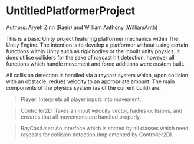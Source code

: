 # UntitledPlatformerProject

Authors: Aryeh Zinn (Raelr) and William Anthony (WilliamAnth)

This is a basic Unity project featuring platformer mechanics within The Unity Engine. The intention is to develop a platformer without using certain functions within Unity such as rigidbodies or the inbuilt unity physics. It does utilise colliders for the sake of raycast hit detection, however all functions which handle movement and force additions were custom built.

All collision detection is handled via a raycast system which, upon collision with an obstacle, redues velocity to an appropriate amount. The main components of the physics system (as of the current build) are:

> Player: Interprets all player inputs into movement.

> Controller2D: Takes an input velocity vector, hadles collisions, and ensures that all movements are handled properly. 

> RayCastUser: An interface which is shared by all classes which need raycasts for collision detection (implemented by Controller2D).

